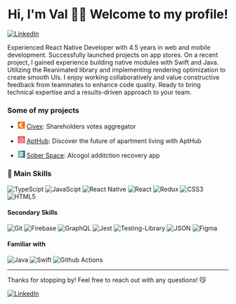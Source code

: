 <h1 align="center">Hi, I'm Val 🙋‍♂️ Welcome to my profile!</h1>

<a href="https://www.linkedin.com/in/valerii-boiko" target="blank"> ![LinkedIn](https://img.shields.io/badge/linkedin-%230077B5.svg?style=for-the-badge&logo=linkedin&logoColor=white) </a> 

Experienced React Native Developer with 4.5 years in web and mobile development. Successfully launched projects on app stores. On a recent project, I gained experience building native modules with Swift and Java. Utilizing the Reanimated library and implementing rendering optimization to create smooth UIs. I enjoy working collaboratively and value constructive feedback from teammates to enhance code quality. Ready to bring technical expertise and a results-driven approach to your team.

<h3>Some of my projects</h3>

- <img src="./civex.webp" width="16px" height="16px" /> <a href="https://apps.apple.com/ca/app/civex/id1597937318/">Civex</a>: Shareholders votes aggregator

- <img src="./apthub.webp" width="16px" height="16px" /> <a href="https://apps.apple.com/nz/app/apthub/id6467773304/">AptHub</a>: Discover the future of apartment living with AptHub

- <img src="./soberspace.webp" width="16px" height="16px" /> <a href="https://apps.apple.com/us/app/sober-space/id1541664338?platform=iphone/">Sober Space</a>: Alcogol additction recovery app

<h3 align="left">🌟 Main Skills</h3>

![TypeScipt](https://img.shields.io/badge/TypeScript-3178C6.svg?style=for-the-badge&logo=typescript&logoColor=%23ffffff)
![JavaScipt](https://img.shields.io/badge/javascript-%23323330.svg?style=for-the-badge&logo=javascript&logoColor=%23F7DF1E)
![React Native](https://img.shields.io/badge/react_native-%2320232a.svg?style=for-the-badge&logo=react&logoColor=%2361DAFB)
![React](https://img.shields.io/badge/react-%2320232a.svg?style=for-the-badge&logo=react&logoColor=%2361DAFB)
![Redux](https://img.shields.io/badge/Redux-593D88?style=for-the-badge&logo=redux&logoColor=white)
![CSS3](https://img.shields.io/badge/css3-%231572B6.svg?style=for-the-badge&logo=css3&logoColor=white)
![HTML5](https://img.shields.io/badge/html5-%23E34F26.svg?style=for-the-badge&logo=html5&logoColor=white)

<h4 align="left">Secondary Skills</h4>

![Git](https://img.shields.io/badge/git-%23F05033.svg?style=for-the-badge&logo=git&logoColor=white)
![Firebase](https://img.shields.io/badge/firebase-%23039BE5.svg?style=for-the-badge&logo=firebase)
![GraphQL](https://img.shields.io/badge/-GraphQL-E10098?style=for-the-badge&logo=graphql&logoColor=white)
![Jest](https://img.shields.io/badge/-jest-%23C21325?style=for-the-badge&logo=jest&logoColor=white)
![Testing-Library](https://img.shields.io/badge/-TestingLibrary-%23E33332?style=for-the-badge&logo=testing-library&logoColor=white)
![JSON](https://img.shields.io/badge/JSON-000000.svg?style=for-the-badge&logo=JSON&logoColor=white)
![Figma](https://img.shields.io/badge/figma-%23F24E1E.svg?style=for-the-badge&logo=figma&logoColor=white)


<h4 align="left">Familiar with</h4>

![Java](https://img.shields.io/badge/java-%23ED8B00.svg?style=for-the-badge&logo=openjdk&logoColor=white)
![Swift](https://img.shields.io/badge/swift-F54A2A?style=for-the-badge&logo=swift&logoColor=white)
![Github Actions](https://img.shields.io/badge/GitHub_Actions-2088FF?style=for-the-badge&logo=github-actions&logoColor=white)

--- 

Thanks for stopping by! Feel free to reach out with any questions! 😼 

<a href="https://www.linkedin.com/in/valerii-boiko" target="blank"> ![LinkedIn](https://img.shields.io/badge/linkedin-%230077B5.svg?style=for-the-badge&logo=linkedin&logoColor=white) </a> 
